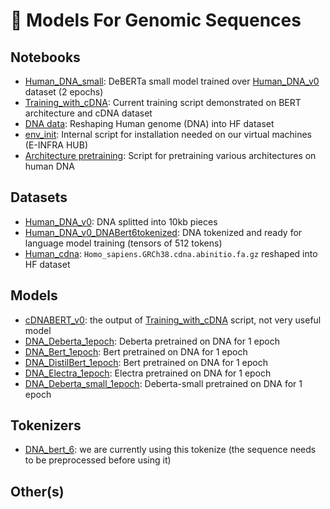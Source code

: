 # 🤗 Models For Genomic Sequences

## Notebooks

* [Human_DNA_small](Human_DNA_small.ipynb): DeBERTa small model trained over [Human_DNA_v0](https://huggingface.co/datasets/simecek/Human_DNA_v0) dataset (2 epochs)
* [Training_with_cDNA](Training_with_cDNA.ipynb): Current training script demonstrated on BERT architecture and cDNA dataset
* [DNA data](DNA_data.ipynb): Reshaping Human genome (DNA) into HF dataset
* [env_init](env_init.ipynb): Internal script for installation needed on our virtual machines (E-INFRA HUB)
* [Architecture pretraining](architecture_pretraining.ipynb): Script for pretraining various architectures on human DNA

## Datasets

*   [Human_DNA_v0](https://huggingface.co/datasets/simecek/Human_DNA_v0): DNA splitted into 10kb pieces
*   [Human_DNA_v0_DNABert6tokenized](https://huggingface.co/datasets/simecek/Human_DNA_v0_DNABert6tokenized): DNA tokenized and ready for language model training (tensors of 512 tokens)
*   [Human_cdna](https://huggingface.co/datasets/Vlasta/human_cdna): `Homo_sapiens.GRCh38.cdna.abinitio.fa.gz` reshaped into HF dataset 

## Models

* [cDNABERT_v0](https://huggingface.co/simecek/cDNABERT_v0): the output of [Training_with_cDNA](Training_with_cDNA.ipynb) script, not very useful model
* [DNA_Deberta_1epoch](https://huggingface.co/Vlasta/humandna_deberta_default_empty_stud_8442): Deberta pretrained on DNA for 1 epoch
* [DNA_Bert_1epoch](https://huggingface.co/Vlasta/humandna_bert_default_beautiful_bench_4197): Bert pretrained on DNA for 1 epoch
* [DNA_DistilBert_1epoch](https://huggingface.co/Vlasta/humandna_distillbert_random_systematic_walrus_56): Bert pretrained on DNA for 1 epoch
* [DNA_Electra_1epoch](https://huggingface.co/Vlasta/humandna_Electra_random): Electra pretrained on DNA for 1 epoch
* [DNA_Deberta_small_1epoch](https://huggingface.co/Vlasta/humandna_DEBERTAsmall_random): Deberta-small pretrained on DNA for 1 epoch

## Tokenizers

* [DNA_bert_6](https://huggingface.co/armheb/DNA_bert_6): we are currently using this tokenize (the sequence needs to be preprocessed before using it)

## Other(s)
